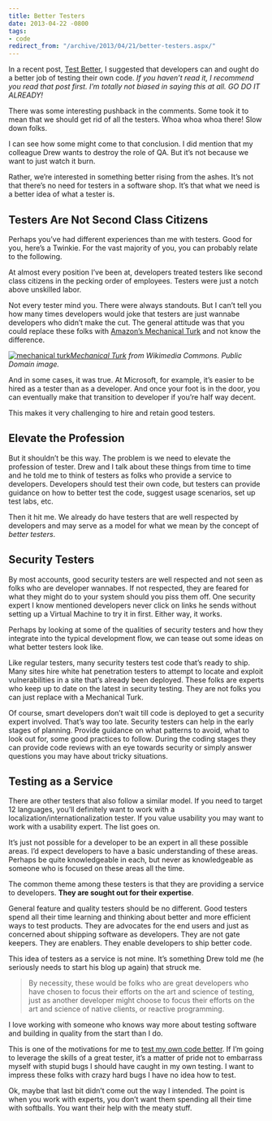 ```yaml
---
title: Better Testers
date: 2013-04-22 -0800
tags:
- code
redirect_from: "/archive/2013/04/21/better-testers.aspx/"
---
```


In a recent post, [Test Better](https://haacked.com/archive/2013/03/04/test-better.aspx), I suggested that developers can and ought do a better job of testing their own code. *If you haven’t read it, I recommend you read that post first. I’m totally not biased in saying this at all. GO DO IT ALREADY!*

There was some interesting pushback in the comments. Some took it to mean that we should get rid of all the testers. Whoa whoa whoa there! Slow down folks.

I can see how some might come to that conclusion. I did mention that my colleague Drew wants to destroy the role of QA. But it’s not because we want to just watch it burn.

Rather, we’re interested in something better rising from the ashes. It’s not that there’s no need for testers in a software shop. It’s that what we need is a better idea of what a tester is.

Testers Are Not Second Class Citizens
-------------------------------------

Perhaps you’ve had different experiences than me with testers. Good for you, here’s a Twinkie. For the vast majority of you, you can probably relate to the following.

At almost every position I’ve been at, developers treated testers like second class citizens in the pecking order of employees. Testers were just a notch above unskilled labor.

Not every tester mind you. There were always standouts. But I can’t tell you how many times developers would joke that testers are just wannabe developers who didn’t make the cut. The general attitude was that you could replace these folks with [Amazon’s Mechanical
Turk](https://www.mturk.com/mturk/welcome) and not know the difference.

[![mechanical turk](https://haacked.com/images/haacked_com/WindowsLiveWriter/BetterTesters_105E3/mechanical-turk_thumb.jpg "mechanical turk")](https://haacked.com/images/haacked_com/WindowsLiveWriter/BetterTesters_105E3/mechanical-turk_2.jpg)*[Mechanical Turk](http://en.wikipedia.org/wiki/File:Tuerkischer_schachspieler_racknitz3.jpg "Mechanical Turk")
from Wikimedia Commons. Public Domain image.*

And in some cases, it was true. At Microsoft, for example, it’s easier to be hired as a tester than as a developer. And once your foot is in the door, you can eventually make that transition to developer if you’re half way decent.

This makes it very challenging to hire and retain good testers.

Elevate the Profession
----------------------

But it shouldn’t be this way. The problem is we need to elevate the profession of tester. Drew and I talk about these things from time to time and he told me to think of testers as folks who provide a service to developers. Developers should test their own code, but testers can provide guidance on how to better test the code, suggest usage scenarios, set up test labs, etc.

Then it hit me. We already do have testers that are well respected by developers and may serve as a model for what we mean by the concept of *better testers*.

Security Testers
----------------

By most accounts, good security testers are well respected and not seen as folks who are developer wannabes. If not respected, they are feared for what they might do to your system should you piss them off. One security expert I know mentioned developers never click on links he sends without setting up a Virtual Machine to try it in first. Either way, it works.

Perhaps by looking at some of the qualities of security testers and how they integrate into the typical development flow, we can tease out some ideas on what better testers look like.

Like regular testers, many security testers test code that’s ready to ship. Many sites hire white hat penetration testers to attempt to locate and exploit vulnerabilities in a site that’s already been deployed. These folks are experts who keep up to date on the latest in security testing. They are not folks you can just replace with a Mechanical Turk.

Of course, smart developers don’t wait till code is deployed to get a security expert involved. That’s way too late. Security testers can help in the early stages of planning. Provide guidance on what patterns to avoid, what to look out for, some good practices to follow. During the coding stages they can provide code reviews with an eye towards security or simply answer questions you may have about tricky situations.

Testing as a Service
--------------------

There are other testers that also follow a similar model. If you need to target 12 languages, you’ll definitely want to work with a
localization/internationalization tester. If you value usability you may want to work with a usability expert. The list goes on.

It’s just not possible for a developer to be an expert in all these possible areas. I’d expect developers to have a basic understanding of these areas. Perhaps be quite knowledgeable in each, but never as knowledgeable as someone who is focused on these areas all the time.

The common theme among these testers is that they are providing a service to developers. **They are sought out for their expertise**.

General feature and quality testers should be no different. Good testers spend all their time learning and thinking about better and more efficient ways to test products. They are advocates for the end users and just as concerned about shipping software as developers. They are not gate keepers. They are enablers. They enable developers to ship better code.

This idea of testers as a service is not mine. It’s something Drew told me (he seriously needs to start his blog up again) that struck me.

> By necessity, these would be folks who are great developers who have
> chosen to focus their efforts on the art and science of testing, just
> as another developer might choose to focus their efforts on the art
> and science of native clients, or reactive programming.

I love working with someone who knows way more about testing software and building in quality from the start than I do.

This is one of the motivations for me to [test my own code better](https://haacked.com/archive/2013/03/04/test-better.aspx). If I’m going to leverage the skills of a great tester, it’s a matter of pride not to embarrass myself with stupid bugs I should have caught in my own testing. I want to impress these folks with crazy hard bugs I have no idea how to test.

Ok, maybe that last bit didn’t come out the way I intended. The point is when you work with experts, you don’t want them spending all their time with softballs. You want their help with the meaty stuff.
